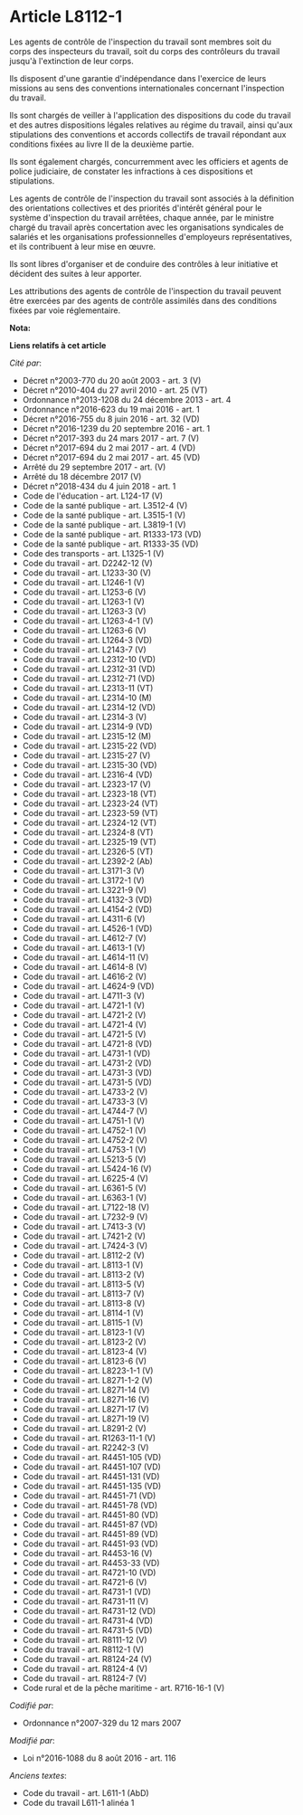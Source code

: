 # Article L8112-1

Les agents de contrôle de l'inspection du travail sont membres soit du corps des inspecteurs du travail, soit du corps des
contrôleurs du travail jusqu'à l'extinction de leur corps.

Ils disposent d'une garantie d'indépendance dans l'exercice de leurs missions au sens des conventions internationales
concernant l'inspection du travail.

Ils sont chargés de veiller à l'application des dispositions du code du travail et des autres dispositions légales relatives
au régime du travail, ainsi qu'aux stipulations des conventions et accords collectifs de travail répondant aux conditions
fixées au livre II de la deuxième partie.

Ils sont également chargés, concurremment avec les officiers et agents de police judiciaire, de constater les infractions à
ces dispositions et stipulations.

Les agents de contrôle de l'inspection du travail sont associés à la définition des orientations collectives et des priorités
d'intérêt général pour le système d'inspection du travail arrêtées, chaque année, par le ministre chargé du travail après
concertation avec les organisations syndicales de salariés et les organisations professionnelles d'employeurs
représentatives, et ils contribuent à leur mise en œuvre.

Ils sont libres d'organiser et de conduire des contrôles à leur initiative et décident des suites à leur apporter.

Les attributions des agents de contrôle de l'inspection du travail peuvent être exercées par des agents de contrôle assimilés
dans des conditions fixées par voie réglementaire.

**Nota:**



**Liens relatifs à cet article**

_Cité par_:

  - Décret n°2003-770 du 20 août 2003 - art. 3 (V)
  - Décret n°2010-404 du 27 avril 2010 - art. 25 (VT)
  - Ordonnance n°2013-1208 du 24 décembre 2013 - art. 4
  - Ordonnance n°2016-623 du 19 mai 2016 - art. 1
  - Décret n°2016-755 du 8 juin 2016 - art. 32 (VD)
  - Décret n°2016-1239 du 20 septembre 2016 - art. 1
  - Décret n°2017-393 du 24 mars 2017 - art. 7 (V)
  - Décret n°2017-694 du 2 mai 2017 - art. 4 (VD)
  - Décret n°2017-694 du 2 mai 2017 - art. 45 (VD)
  - Arrêté du 29 septembre 2017 - art. (V)
  - Arrêté du 18 décembre 2017 (V)
  - Décret n°2018-434 du 4 juin 2018 - art. 1
  - Code de l'éducation - art. L124-17 (V)
  - Code de la santé publique - art. L3512-4 (V)
  - Code de la santé publique - art. L3515-1 (V)
  - Code de la santé publique - art. L3819-1 (V)
  - Code de la santé publique - art. R1333-173 (VD)
  - Code de la santé publique - art. R1333-35 (VD)
  - Code des transports - art. L1325-1 (V)
  - Code du travail - art. D2242-12 (V)
  - Code du travail - art. L1233-30 (V)
  - Code du travail - art. L1246-1 (V)
  - Code du travail - art. L1253-6 (V)
  - Code du travail - art. L1263-1 (V)
  - Code du travail - art. L1263-3 (V)
  - Code du travail - art. L1263-4-1 (V)
  - Code du travail - art. L1263-6 (V)
  - Code du travail - art. L1264-3 (VD)
  - Code du travail - art. L2143-7 (V)
  - Code du travail - art. L2312-10 (VD)
  - Code du travail - art. L2312-31 (VD)
  - Code du travail - art. L2312-71 (VD)
  - Code du travail - art. L2313-11 (VT)
  - Code du travail - art. L2314-10 (M)
  - Code du travail - art. L2314-12 (VD)
  - Code du travail - art. L2314-3 (V)
  - Code du travail - art. L2314-9 (VD)
  - Code du travail - art. L2315-12 (M)
  - Code du travail - art. L2315-22 (VD)
  - Code du travail - art. L2315-27 (V)
  - Code du travail - art. L2315-30 (VD)
  - Code du travail - art. L2316-4 (VD)
  - Code du travail - art. L2323-17 (V)
  - Code du travail - art. L2323-18 (VT)
  - Code du travail - art. L2323-24 (VT)
  - Code du travail - art. L2323-59 (VT)
  - Code du travail - art. L2324-12 (VT)
  - Code du travail - art. L2324-8 (VT)
  - Code du travail - art. L2325-19 (VT)
  - Code du travail - art. L2326-5 (VT)
  - Code du travail - art. L2392-2 (Ab)
  - Code du travail - art. L3171-3 (V)
  - Code du travail - art. L3172-1 (V)
  - Code du travail - art. L3221-9 (V)
  - Code du travail - art. L4132-3 (VD)
  - Code du travail - art. L4154-2 (VD)
  - Code du travail - art. L4311-6 (V)
  - Code du travail - art. L4526-1 (VD)
  - Code du travail - art. L4612-7 (V)
  - Code du travail - art. L4613-1 (V)
  - Code du travail - art. L4614-11 (V)
  - Code du travail - art. L4614-8 (V)
  - Code du travail - art. L4616-2 (V)
  - Code du travail - art. L4624-9 (VD)
  - Code du travail - art. L4711-3 (V)
  - Code du travail - art. L4721-1 (V)
  - Code du travail - art. L4721-2 (V)
  - Code du travail - art. L4721-4 (V)
  - Code du travail - art. L4721-5 (V)
  - Code du travail - art. L4721-8 (VD)
  - Code du travail - art. L4731-1 (VD)
  - Code du travail - art. L4731-2 (VD)
  - Code du travail - art. L4731-3 (VD)
  - Code du travail - art. L4731-5 (VD)
  - Code du travail - art. L4733-2 (V)
  - Code du travail - art. L4733-3 (V)
  - Code du travail - art. L4744-7 (V)
  - Code du travail - art. L4751-1 (V)
  - Code du travail - art. L4752-1 (V)
  - Code du travail - art. L4752-2 (V)
  - Code du travail - art. L4753-1 (V)
  - Code du travail - art. L5213-5 (V)
  - Code du travail - art. L5424-16 (V)
  - Code du travail - art. L6225-4 (V)
  - Code du travail - art. L6361-5 (V)
  - Code du travail - art. L6363-1 (V)
  - Code du travail - art. L7122-18 (V)
  - Code du travail - art. L7232-9 (V)
  - Code du travail - art. L7413-3 (V)
  - Code du travail - art. L7421-2 (V)
  - Code du travail - art. L7424-3 (V)
  - Code du travail - art. L8112-2 (V)
  - Code du travail - art. L8113-1 (V)
  - Code du travail - art. L8113-2 (V)
  - Code du travail - art. L8113-5 (V)
  - Code du travail - art. L8113-7 (V)
  - Code du travail - art. L8113-8 (V)
  - Code du travail - art. L8114-1 (V)
  - Code du travail - art. L8115-1 (V)
  - Code du travail - art. L8123-1 (V)
  - Code du travail - art. L8123-2 (V)
  - Code du travail - art. L8123-4 (V)
  - Code du travail - art. L8123-6 (V)
  - Code du travail - art. L8223-1-1 (V)
  - Code du travail - art. L8271-1-2 (V)
  - Code du travail - art. L8271-14 (V)
  - Code du travail - art. L8271-16 (V)
  - Code du travail - art. L8271-17 (V)
  - Code du travail - art. L8271-19 (V)
  - Code du travail - art. L8291-2 (V)
  - Code du travail - art. R1263-11-1 (V)
  - Code du travail - art. R2242-3 (V)
  - Code du travail - art. R4451-105 (VD)
  - Code du travail - art. R4451-107 (VD)
  - Code du travail - art. R4451-131 (VD)
  - Code du travail - art. R4451-135 (VD)
  - Code du travail - art. R4451-71 (VD)
  - Code du travail - art. R4451-78 (VD)
  - Code du travail - art. R4451-80 (VD)
  - Code du travail - art. R4451-87 (VD)
  - Code du travail - art. R4451-89 (VD)
  - Code du travail - art. R4451-93 (VD)
  - Code du travail - art. R4453-16 (V)
  - Code du travail - art. R4453-33 (VD)
  - Code du travail - art. R4721-10 (VD)
  - Code du travail - art. R4721-6 (V)
  - Code du travail - art. R4731-1 (VD)
  - Code du travail - art. R4731-11 (V)
  - Code du travail - art. R4731-12 (VD)
  - Code du travail - art. R4731-4 (VD)
  - Code du travail - art. R4731-5 (VD)
  - Code du travail - art. R8111-12 (V)
  - Code du travail - art. R8112-1 (V)
  - Code du travail - art. R8124-24 (V)
  - Code du travail - art. R8124-4 (V)
  - Code du travail - art. R8124-7 (V)
  - Code rural et de la pêche maritime - art. R716-16-1 (V)

_Codifié par_:

  - Ordonnance n°2007-329 du 12 mars 2007

_Modifié par_:

  - Loi n°2016-1088 du 8 août 2016 - art. 116

_Anciens textes_:

  - Code du travail - art. L611-1 (AbD)
  - Code du travail L611-1 alinéa 1
